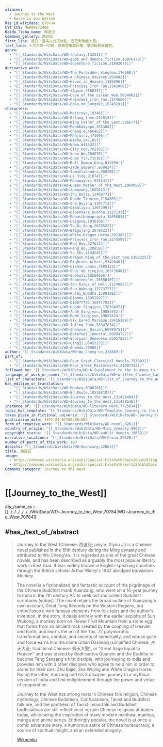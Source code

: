```yaml
---
aliases:
  - Journey to the West
  - Reise in den Westen
has_id_wikidata: Q70784
CYT_CCS: MA000872400
Baidu_Tieba_name: 西游记
Commons_gallery: 西遊記
first_line: 詩曰：混沌未分天地亂，茫茫渺渺無人見。
last_line: 十方三世一切佛，諸尊菩薩摩訶薩，摩訶般若波羅密。
genre:
  - "[[_Standards/WikiData/WD~fantasy,132311]]"
  - "[[_Standards/WikiData/WD~gods_and_demons_fiction,16976178]]"
  - "[[_Standards/WikiData/WD~adventure_fiction,21802675]]"
derivative_work:
  - "[[_Standards/WikiData/WD~The_Forbidden_Kingdom,176568]]"
  - "[[_Standards/WikiData/WD~A_Chinese_Odyssey,868483]]"
  - "[[_Standards/WikiData/WD~Havoc_in_Heaven,1195096]]"
  - "[[_Standards/WikiData/WD~Princess_Iron_Fan,2143858]]"
  - "[[_Standards/WikiData/WD~+Again,2806351]]"
  - "[[_Standards/WikiData/WD~Cave_of_the_Silken_Web,5054962]]"
  - "[[_Standards/WikiData/WD~Princess_Iron_Fan,7244650]]"
  - "[[_Standards/WikiData/WD~Boku_no_Songokū,16743291]]"
characters:
  - "[[_Standards/WikiData/WD~Maitreya,193461]]"
  - "[[_Standards/WikiData/WD~Erlang_Shen,247019]]"
  - "[[_Standards/WikiData/WD~King_Father_of_the_East,326677]]"
  - "[[_Standards/WikiData/WD~Mahākāśyapa,335304]]"
  - "[[_Standards/WikiData/WD~Chang'e,466462]]"
  - "[[_Standards/WikiData/WD~Mañjuśrī,471696]]"
  - "[[_Standards/WikiData/WD~Nezha,547105]]"
  - "[[_Standards/WikiData/WD~Nüwa,641632]]"
  - "[[_Standards/WikiData/WD~City_God,702182]]"
  - "[[_Standards/WikiData/WD~Xuan_Wu,704070]]"
  - "[[_Standards/WikiData/WD~Guan_Yin,715162]]"
  - "[[_Standards/WikiData/WD~Bull_Demon_King,834590]]"
  - "[[_Standards/WikiData/WD~Jade_Emperor,860434]]"
  - "[[_Standards/WikiData/WD~Samantabhadra,868306]]"
  - "[[_Standards/WikiData/WD~Li_Jing,910747]]"
  - "[[_Standards/WikiData/WD~Mahamayuri,915141]]"
  - "[[_Standards/WikiData/WD~Queen_Mother_of_the_West,1064059]]"
  - "[[_Standards/WikiData/WD~Xuanzang,1085823]]"
  - "[[_Standards/WikiData/WD~Zhu_Bajie,1148977]]"
  - "[[_Standards/WikiData/WD~Daode_Tianzun,1154683]]"
  - "[[_Standards/WikiData/WD~Sha_Wujing,1197711]]"
  - "[[_Standards/WikiData/WD~Qianliyan,1207299]]"
  - "[[_Standards/WikiData/WD~Dīpankara_Buddha,1227131]]"
  - "[[_Standards/WikiData/WD~Mahāsthāmaprāpta,1465683]]"
  - "[[_Standards/WikiData/WD~Leigong,1910200]]"
  - "[[_Standards/WikiData/WD~Tu_Di_Gong,2670522]]"
  - "[[_Standards/WikiData/WD~Baigujing,2879822]]"
  - "[[_Standards/WikiData/WD~White_Dragon_Horse,2913871]]"
  - "[[_Standards/WikiData/WD~Princess_Iron_Fan,3275599]]"
  - "[[_Standards/WikiData/WD~Red_Boy,3276134]]"
  - "[[_Standards/WikiData/WD~Feng_Bo,3288593]]"
  - "[[_Standards/WikiData/WD~Yu_Shi,4534245]]"
  - "[[_Standards/WikiData/WD~Dragon_King_of_the_East_Sea,5305225]]"
  - "[[_Standards/WikiData/WD~Eighteen_Arhats,5349046]]"
  - "[[_Standards/WikiData/WD~Lishan_Laomu,7685133]]"
  - "[[_Standards/WikiData/WD~Shui'de_Xingjun,10373688]]"
  - "[[_Standards/WikiData/WD~Subhuti,10509106]]"
  - "[[_Standards/WikiData/WD~Shunfeng'er,10566107]]"
  - "[[_Standards/WikiData/WD~Ten_Kings_of_Hell,11240567]]"
  - "[[_Standards/WikiData/WD~Sun_Wukong,11773777]]"
  - "[[_Standards/WikiData/WD~Rulai_Buddha,15891881]]"
  - "[[_Standards/WikiData/WD~Dianmu,15952897]]"
  - "[[_Standards/WikiData/WD~Q16077793,16077793]]"
  - "[[_Standards/WikiData/WD~Huode_Singjyun,17039407]]"
  - "[[_Standards/WikiData/WD~Tude_Singjyun,19855552]]"
  - "[[_Standards/WikiData/WD~Mude_Singjyun,19855824]]"
  - "[[_Standards/WikiData/WD~Six_Eared_Macaque,28416369]]"
  - "[[_Standards/WikiData/WD~Juling_Shen,58347834]]"
  - "[[_Standards/WikiData/WD~Zhenyuan_Daxian,60989751]]"
  - "[[_Standards/WikiData/WD~Barefoot_Immortal,60994727]]"
  - "[[_Standards/WikiData/WD~Scorpion_Demoness,65057235]]"
  - "[[_Standards/WikiData/WD~Lingji,83453253]]"
  - "[[_Standards/WikiData/WD~Ānanda,28988]]"
author: "[[_Standards/WikiData/WD~Wu_Cheng'en,228889]]"
part_of:
  - "[[_Standards/WikiData/WD~Four_Great_Classical_Novels,753883]]"
  - "[[_Standards/WikiData/WD~Four_Great_Masterworks,21007332]]"
followed_by: "[[_Standards/WikiData/WD~A_Supplement_to_the_Journey_to_the_West,2990579]]"
language_of_work_or_name: "[[_Standards/WikiData/WD~written_Chinese_language,3110592]]"
list_of_characters: "[[_Standards/WikiData/WD~list_of_Journey_to_the_West_characters,5930718]]"
has_edition_or_translation:
  - "[[_Standards/WikiData/WD~Monkey,6900703]]"
  - "[[_Standards/WikiData/WD~En_Route,105268187]]"
  - "[[_Standards/WikiData/WD~Journey_to_the_West,131428489]]"
  - "[[_Standards/WikiData/WD~Journey_to_the_West,131428546]]"
instance_of: "[[_Standards/WikiData/WD~literary_work,7725634]]"
topic_has_template: "[[_Standards/WikiData/WD~Template_Journey_to_the_West,14324379]]"
takes_place_in_fictional_universe: "[[_Standards/WikiData/WD~Journey_to_the_West_universe,123655154]]"
publication_date: 1592-01-01T00:00:00Z
form_of_creative_work: "[[_Standards/WikiData/WD~novel,8261]]"
country_of_origin: "[[_Standards/WikiData/WD~Ming_dynasty,9903]]"
copyright_status: "[[_Standards/WikiData/WD~public_domain,19652]]"
narrative_locations: "[[_Standards/WikiData/WD~China,29520]]"
number_of_parts_of_this_work: 100
depicts: "[[_Standards/WikiData/WD~Xuanzang,42063]]"
title: 西遊記
image:
  - http://commons.wikimedia.org/wiki/Special:FilePath/Bai%20Gu%20Jing.jpg
  - http://commons.wikimedia.org/wiki/Special:FilePath/Evl53201b%20pic.jpg
Commons_category: Journey to the West
---
```



# [[Journey_to_the_West]]

#is_/same_as :: [[../../../../../../WikiData/WD~Journey_to_the_West,70784|WD~Journey_to_the_West,70784]]


## #has_/text_of_/abstract 

> Journey to the West (Chinese: 西遊記; pinyin: Xīyóu Jì) is a Chinese novel published in the 16th century during the Ming dynasty and attributed to Wu Cheng'en. It is regarded as one of the great Chinese novels, and has been described as arguably the most popular literary work in East Asia. It was widely known in English-speaking countries through the British scholar Arthur Waley's 1942 abridged translation Monkey.
>
> The novel is a fictionalized and fantastic account of the pilgrimage of the Chinese Buddhist monk Xuanzang, who went on a 16-year journey to India in the 7th century AD to seek out and collect Buddhist scriptures (sūtras). The novel retains the broad outline of Xuanzang's own account, Great Tang Records on the Western Regions, but embellishes it with fantasy elements from folk tales and the author's invention. In the story, it deals entirely with the earlier exploits of Sun Wukong, a monkey born on Flower Fruit Mountain from a stone egg that forms from an ancient rock created by the coupling of Heaven and Earth, and learns the art of the Tao, 72 polymorphic transformations, combat, and secrets of immortality, and whose guile and force earns him the name Qitian Dasheng (simplified Chinese: 齐天大圣; traditional Chinese: 齊天大聖), or "Great Sage Equal to Heaven" and was tasked by Bodhisattva Guanyin and the Buddha to become Tang Sanzang's first disciple, with journeying to India and provides him with 3 other disciples who agree to help him in order to atone for their sins: Zhu Bajie, Sha Wujing and White Dragon Horse. Riding the latter, Sanzang and his 3 disciples journey to a mythical version of India and find enlightenment through the power and virtue of cooperation.
>
> Journey to the West has strong roots in Chinese folk religion, Chinese mythology, Chinese Buddhism, Confucianism, Taoist and Buddhist folklore, and the pantheon of Taoist immortals and Buddhist bodhisattvas are still reflective of certain Chinese religious attitudes today, while being the inspiration of many modern manhwa, manhua, manga and anime series. Enduringly popular, the novel is at once a comic adventure story, a humorous satire of Chinese bureaucracy, a source of spiritual insight, and an extended allegory.
>
> [Wikipedia](https://en.wikipedia.org/wiki/Journey%20to%20the%20West)